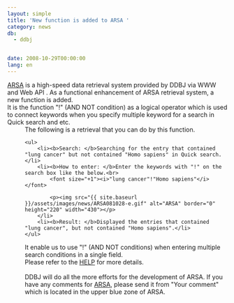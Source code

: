 ```yaml
---
layout: simple
title: 'New function is added to ARSA '
category: news
db:
  - ddbj


date: 2008-10-29T00:00:00
lang: en
---
```


<html><a href="http://arsa.ddbj.nig.ac.jp/top-e.html">ARSA</a> is a high-speed data retrieval system provided by DDBJ via WWW and Web API . As a functional enhancement of ARSA retrieval system, a new function is added.<br>It is the function "!" (AND NOT condition) as a logical operator which is used to connect keywords when you specify multiple keyword for a search in Quick search and etc.<dd>The following is a retrieval that you can do by this function.

    <ul>
        <li><b>Search: </b>Searching for the entry that contained "lung cancer" but not contained "Homo sapiens" in Quick search.</li>
        <li><b>How to enter: </b>Enter the keywords with "!" on the search box like the below.<br>
            <font size="+1"><i>"lung cancer"!"Homo sapiens"</i></font>

            <p><img src="{{ site.baseurl }}/assets/images/news/ARSA081028-e.gif" alt="ARSA" border="0" height="220" width="430"></p>
        </li>
        <li><b>Result: </b>Displayed the entries that contained "lung cancer", but not contained "Homo sapiens".</li>
    </ul>
<dd>It enable us to use "!" (AND NOT conditions) when entering multiple search conditions in a single field.<br>Please refer to the <a href="http://arsa.ddbj.nig.ac.jp/help/arsa-e_help.html" target="blank">HELP</a> for more details.
<dd> 
<dd>DDBJ will do all the more efforts for the development of ARSA. If you have any comments for <a href="http://arsa.ddbj.nig.ac.jp/top-e.html">ARSA</a>, please send it from "Your comment" which is located in the upper blue zone of ARSA.</dd>
</dd>
</dd>
</dd>
</html>
